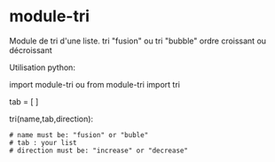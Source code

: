 # module-tri

Module de tri d'une liste.
tri "fusion" ou tri "bubble"
ordre croissant ou décroissant

Utilisation python:

import module-tri ou from module-tri import tri

tab = [ <your list here> ]

tri(name,tab,direction):

    # name must be: "fusion" or "buble"
    # tab : your list
    # direction must be: "increase" or "decrease"
